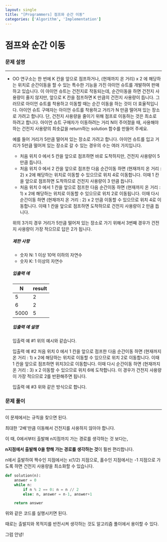 ```yaml
---
layout: single
title: "[Programmers] 점프와 순간 이동"
categories: ['Algorithm', 'Implementation']
---
```


# 점프와 순간 이동

### 문제 설명

---

- OO 연구소는 한 번에 K 칸을 앞으로 점프하거나, (현재까지 온 거리) x 2 에 해당하는 위치로 순간이동을 할 수 있는 특수한 기능을 가진 아이언 슈트를 개발하여 판매하고 있습니다. 이 아이언 슈트는 건전지로 작동되는데, 순간이동을 하면 건전지 사용량이 줄지 않지만, 앞으로 K 칸을 점프하면 K 만큼의 건전지 사용량이 듭니다. 그러므로 아이언 슈트를 착용하고 이동할 때는 순간 이동을 하는 것이 더 효율적입니다. 아이언 슈트 구매자는 아이언 슈트를 착용하고 거리가 N 만큼 떨어져 있는 장소로 가려고 합니다. 단, 건전지 사용량을 줄이기 위해 점프로 이동하는 것은 최소로 하려고 합니다. 아이언 슈트 구매자가 이동하려는 거리 N이 주어졌을 때, 사용해야 하는 건전지 사용량의 최솟값을 return하는 solution 함수를 만들어 주세요.

  예를 들어 거리가 5만큼 떨어져 있는 장소로 가려고 합니다.
  아이언 슈트를 입고 거리가 5만큼 떨어져 있는 장소로 갈 수 있는 경우의 수는 여러 가지입니다.

  - 처음 위치 0 에서 5 칸을 앞으로 점프하면 바로 도착하지만, 건전지 사용량이 5 만큼 듭니다.
  - 처음 위치 0 에서 2 칸을 앞으로 점프한 다음 순간이동 하면 (현재까지 온 거리 : 2) x 2에 해당하는 위치로 이동할 수 있으므로 위치 4로 이동합니다. 이때 1 칸을 앞으로 점프하면 도착하므로 건전지 사용량이 3 만큼 듭니다.
  - 처음 위치 0 에서 1 칸을 앞으로 점프한 다음 순간이동 하면 (현재까지 온 거리 : 1) x 2에 해당하는 위치로 이동할 수 있으므로 위치 2로 이동됩니다. 이때 다시 순간이동 하면 (현재까지 온 거리 : 2) x 2 만큼 이동할 수 있으므로 위치 4로 이동합니다. 이때 1 칸을 앞으로 점프하면 도착하므로 건전지 사용량이 2 만큼 듭니다.

  위의 3가지 경우 거리가 5만큼 떨어져 있는 장소로 가기 위해서 3번째 경우가 건전지 사용량이 가장 적으므로 답은 2가 됩니다.

  ##### 제한 사항

  - 숫자 N: 1 이상 10억 이하의 자연수
  - 숫자 K: 1 이상의 자연수

  ##### 입출력 예

  | N    | result |
  | ---- | ------ |
  | 5    | 2      |
  | 6    | 2      |
  | 5000 | 5      |

  ##### 입출력 예 설명

  입출력 예 #1
  위의 예시와 같습니다.

  입출력 예 #2
  처음 위치 0 에서 1 칸을 앞으로 점프한 다음 순간이동 하면 (현재까지 온 거리 : 1) x 2에 해당하는 위치로 이동할 수 있으므로 위치 2로 이동합니다. 이때 1 칸을 앞으로 점프하면 위치3으로 이동합니다. 이때 다시 순간이동 하면 (현재까지 온 거리 : 3) x 2 이동할 수 있으므로 위치 6에 도착합니다. 이 경우가 건전지 사용량이 가장 적으므로 2를 반환해주면 됩니다.

  입출력 예 #3
  위와 같은 방식으로 합니다.



### 문제 풀이

---

이 문제에서는 규칙을 찾으면 된다. 

최대한 '2배'만큼 이동해서 건전지를 사용하지 않아야 합니다.    



이 때, 0에서부터 출발해 n지점까지 가는 경로를 생각하는 것 보다는, 

**n지점에서 출발해 0을 향해 가는 경로를 생각하는 것**이 훨씬 편리합니다.    



n에서 출발하여 짝수인 지점에서는 x(1/2) 지점으로, 홀수인 지점에서는 -1 지점으로 가도록 하면 건전지 사용량을 최소화할 수 있습니다. 

```python
def solution(n):
    answer = 0
    while n: 
        if n % 2 == 0: n = n // 2
        else: n, answer = n-1, answer+1

    return answer
```

위와 같은 코드를 실행시키면 된다.



때로는 출발지와 목적지를 반전시켜 생각하는 것도 알고리즘 풀이에서 용이할 수 있다.  





그럼 안녕!
